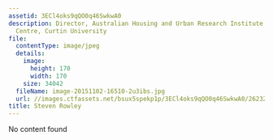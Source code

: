 ```yaml
---
assetid: 3ECl4oks9qQO0q46SwkwA0
description: Director, Australian Housing and Urban Research Institute, Curtin Research
  Centre, Curtin University
file:
  contentType: image/jpeg
  details:
    image:
      height: 170
      width: 170
    size: 34042
  fileName: image-20151102-16510-2u3ibs.jpg
  url: //images.ctfassets.net/bsux5spekp1p/3ECl4oks9qQO0q46SwkwA0/26232ba9fceb5aaf275410f98e92cfc1/image-20151102-16510-2u3ibs.jpg
title: Steven Rowley
---
```

No content found